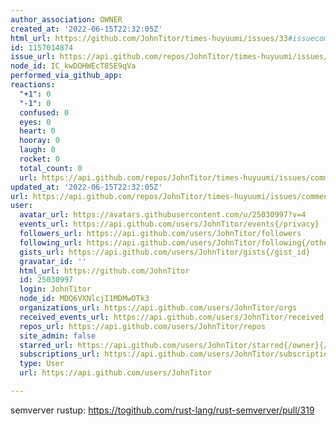 ```yaml
---
author_association: OWNER
created_at: '2022-06-15T22:32:05Z'
html_url: https://github.com/JohnTitor/times-huyuumi/issues/33#issuecomment-1157014874
id: 1157014874
issue_url: https://api.github.com/repos/JohnTitor/times-huyuumi/issues/33
node_id: IC_kwDOHWEcT85E9qVa
performed_via_github_app: 
reactions:
  "+1": 0
  "-1": 0
  confused: 0
  eyes: 0
  heart: 0
  hooray: 0
  laugh: 0
  rocket: 0
  total_count: 0
  url: https://api.github.com/repos/JohnTitor/times-huyuumi/issues/comments/1157014874/reactions
updated_at: '2022-06-15T22:32:05Z'
url: https://api.github.com/repos/JohnTitor/times-huyuumi/issues/comments/1157014874
user:
  avatar_url: https://avatars.githubusercontent.com/u/25030997?v=4
  events_url: https://api.github.com/users/JohnTitor/events{/privacy}
  followers_url: https://api.github.com/users/JohnTitor/followers
  following_url: https://api.github.com/users/JohnTitor/following{/other_user}
  gists_url: https://api.github.com/users/JohnTitor/gists{/gist_id}
  gravatar_id: ''
  html_url: https://github.com/JohnTitor
  id: 25030997
  login: JohnTitor
  node_id: MDQ6VXNlcjI1MDMwOTk3
  organizations_url: https://api.github.com/users/JohnTitor/orgs
  received_events_url: https://api.github.com/users/JohnTitor/received_events
  repos_url: https://api.github.com/users/JohnTitor/repos
  site_admin: false
  starred_url: https://api.github.com/users/JohnTitor/starred{/owner}{/repo}
  subscriptions_url: https://api.github.com/users/JohnTitor/subscriptions
  type: User
  url: https://api.github.com/users/JohnTitor

---
```

semverver rustup: https://togithub.com/rust-lang/rust-semverver/pull/319
